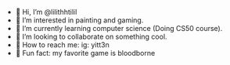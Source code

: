 - 🤍 Hi, I’m @lilithhtilil  
- 🤍 I’m interested in painting and gaming.
- 🤍 I’m currently learning computer science (Doing CS50 course).
- 🤍 I’m looking to collaborate on something cool.
- 🤍 How to reach me: ig: yitt3n
- 🤍 Fun fact: my favorite game is bloodborne

<!---
lilithhtilil/lilithhtilil is a ✨ special ✨ repository because its `README.md` (this file) appears on your GitHub profile.
You can click the Preview link to take a look at your changes.
--->
